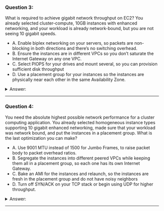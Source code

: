 ### Question 3:

What is required to achieve gigabit network throughput on EC2? You already selected cluster-compute, 10GB instances with enhanced networking, and your workload is already network-bound, but you are not seeing 10 gigabit speeds.

- A. Enable biplex networking on your servers, so packets are non-blocking in both directions and there’s no switching overhead.
- B. Ensure the instances are in different VPCs so you don’t saturate the Internet Gateway on any one VPC.
- C. Select PIOPS for your drives and mount several, so you can provision sufficient disk throughput
- D. Use a placement group for your instances so the instances are physically near each other in the same Availability Zone.

<details><summary>Answer:</summary><p>
[D]

Categories:
[EC2, VPC]

Explanation:

Question 3@http://jayendrapatil.com/aws-ec2-placement-groups/

D: (You are not guaranteed 10 gigabit performance, except within a placement group. Using placement groups enables applications to participate in a low-latency, 10 Gbps network)

</p></details><hr>

### Question 4:

You need the absolute highest possible network performance for a cluster computing application. You already selected homogeneous instance types supporting 10 gigabit enhanced networking, made sure that your workload was network bound, and put the instances in a placement group. What is the last optimization you can make?

- A. Use 9001 MTU instead of 1500 for Jumbo Frames, to raise packet body to packet overhead ratios.
- B. Segregate the instances into different peered VPCs while keeping them all in a placement group, so each one has its own Internet Gateway.
- C. Bake an AMI for the instances and relaunch, so the instances are fresh in the placement group and do not have noisy neighbors
- D. Turn off SYN/ACK on your TCP stack or begin using UDP for higher throughput.

<details><summary>Answer:</summary><p>
[A]

Categories:
[VPC]

Explanation:

Question 4@http://jayendrapatil.com/aws-ec2-placement-groups/

A: (For instances that are collocated inside a placement group, jumbo frames help to achieve the maximum network throughput possible, and they are recommended in this case)

</p></details><hr>


